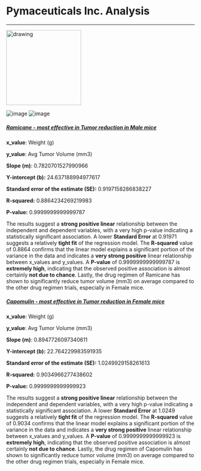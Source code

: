 # Pymaceuticals Inc. Analysis
---
<img src="[drawing.jpg](https://github.com/user-attachments/assets/288b41a3-4f44-4174-b3ad-11ca9f2ca9a9)" alt="drawing" width="200"/>


![image](https://github.com/user-attachments/assets/288b41a3-4f44-4174-b3ad-11ca9f2ca9a9)
![image](https://github.com/user-attachments/assets/3b27690b-cbae-47ad-bf72-54292b25a38f)

##### <ins>Ramicane - most effective in Tumor reduction in Male mice</ins>

<p><strong>x_value</strong>: Weight (g)</p>
<p><strong>y_value</strong>: Avg Tumor Volume (mm3)</p>
<p><strong>Slope (m)</strong>: 0.7820701527990966</p>
<p><strong>Y-intercept (b):</strong> 24.637188994977617</p>
<p><strong>Standard error of the estimate (SE):</strong> 0.9197158286838227</p>
<p><strong>R-squared:</strong> 0.8864234269219983</p>
<p><strong>P-value:</strong> 0.9999999999999787</p> 

<p>The results suggest a <strong>strong positive linear</strong> relationship between the independent and dependent variables, with a very high p-value indicating a statistically significant association.
A lower <strong>Standard Error</strong> at 0.91971 suggests a relatively <strong>tight fit</strong> of the regression model.    
The <strong>R-squared</strong> value of 0.8864 confirms that the linear model explains a significant portion of the variance in the data and indicates a <strong> very strong positive</strong> linear relationship between x_values and y_values.
A <strong>P-value</strong> of 0.9999999999999787 is <strong>extremely high</strong>, indicating that the observed positive association is almost certainly <strong>not due to chance</strong>. Lastly, the drug regimen of Ramicane has shown to significantly reduce tumor volume (mm3) on average compared to the other drug regimen trials, especially in Female mice.
</p>


##### <ins>Capomulin - most effective in Tumor reduction in Female mice</ins>

<p><strong>x_value</strong>: Weight (g)</p>
<p><strong>y_value</strong>: Avg Tumor Volume (mm3)</p>
<p><strong>Slope (m)</strong>: 0.8947726097340611</p>
<p><strong>Y-intercept (b):</strong> 22.764229983591935</p>
<p><strong>Standard error of the estimate (SE):</strong> 1.0249929158261613</p>
<p><strong>R-squared:</strong> 0.9034966277438602</p>
<p><strong>P-value:</strong> 0.9999999999999923</p> 

<p>The results suggest a <strong>strong positive linear</strong> relationship between the independent and dependent variables, with a very high p-value indicating a statistically significant association.
A lower <strong>Standard Error</strong> at 1.0249 suggests a relatively <strong>tight fit</strong> of the regression model.    
The <strong>R-squared</strong> value of 0.9034 confirms that the linear model explains a significant portion of the variance in the data and indicates a <strong> very strong positive</strong> linear relationship between x_values and y_values.
A <strong>P-value</strong> of 0.9999999999999923 is <strong>extremely high</strong>, indicating that the observed positive association is almost certainly <strong>not due to chance</strong>. Lastly, the drug regimen of Capomulin has shown to significantly reduce tumor volume (mm3) on average compared to the other drug regimen trials, especially in Female mice.
</p>
